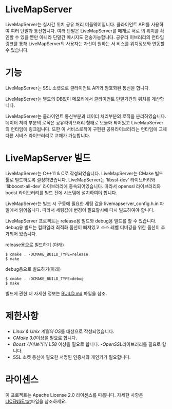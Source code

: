 
LiveMapServer
=======

LiveMapServer는 실시간 위치 공유 처리 미들웨어입니다. 클라이언트 API를
사용하여 여러 단말과 통신합니다. 여러 단말은 LiveMapServer를 매개로 서로
의 위치를 확인할 수 있을 뿐만 아니라 단말간 메시지도 전송가능합니다. 공유라
이브러리의 런타임 링크를 통해 LiveMapServer의 사용자는 자신이 원하는 서
비스를 위치정보와 연동할 수 있습니다.


기능
========

LiveMapServer는 SSL 소켓으로 클라이언트 API와 암호화된 통신을 합니다.

LiveMapServer는 별도의 DB없이 메모리에서 클라이언트 단말기간의 위치를 계산합니다.

LiveMapServer는 클라이언트 통신부분과 데이터 처리부분의 로직을 분리하였습니다. 데이터 처리
부분의 로직은 공유라이브러리 형태로 모듈화 되어있고 LiveMapServer의 런타임에 링크됩니다.
또한 이 서비스로직이 구현된 공유라이브러리는 런타임에 교체 다른 서비스 라이브러리로 교체가
가능합니다.

LiveMapServer 빌드
======================

LiveMapServer는 C++11 & C로 작성되었습니다. LiveMapServer는 CMake 빌드툴로 빌드하도록 설정하였습니다.
LiveMapServer는 'libssl-dev' 라이브러리와  'libboost-all-dev' 라이브러리에 종속되어있습니다. 따라서 openssl
라이브러리와 boost 라이브러리를 빌드 전에 시스템에 설치하여야 합니다.

LiveMapServer는 빌드 시 구동에 필요한 세팅 값을 livemapserver_config.h.in 파일에서 읽어옵니다. 따라서 세팅값에
변경이 필요할시에 다시 빌드하여야 합니다.

LiveMapServer 프로젝트는 release용 빌드와 debug용 빌드를 할 수 있습니다. debug용 빌드는 컴파일러 최적화 옵션이
빠져있고 소스 레벨 디버깅을 위한 옵션이 추가되어 있습니다.

release용으로 빌드하기 (아래)

    $ cmake . -DCMAKE_BUILD_TYPE=release
    $ make

debug용으로 빌드하기(아래)

    $ cmake . -DCMAKE_BUILD_TYPE=debug
    $ make

빌드에 관한 더 자세한 정보는
[BUILD.md](https://github.com/interruping/livemap-server/blob/Develop/BUILD.md) 파일을 참조.

제한사항
===========
- *Linux & Unix 계열의 OS*를 대상으로 작성되었습니다.
- *CMake 3.0*이상을 필요로 합니다.
- *Boost 라이브러리 1.58* 이상을 필요로 합니다.
-*OpenSSL*라이브러리를 필요로 합니다.
- SSL 소켓 통신에 필요한 서명된 인증서와 개인키가 필요합니다.


라이센스
=======
이 프로젝트는 Apache License 2.0 라이센스를 따릅니다. 자세한 사항은 [LICENSE.txt](https://github.com/interruping/livemap-server/blob/Develop/LICENSE)파일을 참조하세요.

